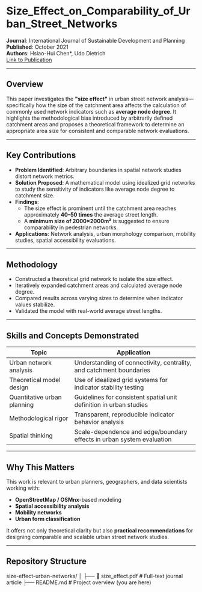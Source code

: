 # Size_Effect_on_Comparability_of_Urban_Street_Networks

**Journal**: International Journal of Sustainable Development and Planning  
**Published**: October 2021  
**Authors**: Hsiao-Hui Chen*, Udo Dietrich  
 [Link to Publication](https://doi.org/10.18280/ijsdp.160603)

---

##  Overview

This paper investigates the **"size effect"** in urban street network analysis—specifically how the size of the catchment area affects the calculation of commonly used network indicators such as **average node degree**. It highlights the methodological bias introduced by arbitrarily defined catchment areas and proposes a theoretical framework to determine an appropriate area size for consistent and comparable network evaluations.

---

##  Key Contributions

- **Problem Identified**: Arbitrary boundaries in spatial network studies distort network metrics.
- **Solution Proposed**: A mathematical model using idealized grid networks to study the sensitivity of indicators like average node degree to catchment size.
- **Findings**:
  - The size effect is prominent until the catchment area reaches approximately **40–50 times** the average street length.
  - A **minimum size of 2000×2000m²** is suggested to ensure comparability in pedestrian networks.
- **Applications**: Network analysis, urban morphology comparison, mobility studies, spatial accessibility evaluations.

---

##  Methodology

- Constructed a theoretical grid network to isolate the size effect.
- Iteratively expanded catchment areas and calculated average node degree.
- Compared results across varying sizes to determine when indicator values stabilize.
- Validated the model with real-world average street lengths.

---

##  Skills and Concepts Demonstrated

| Topic                         | Application                                                             |
|------------------------------|-------------------------------------------------------------------------|
| Urban network analysis       | Understanding of connectivity, centrality, and catchment boundaries     |
| Theoretical model design     | Use of idealized grid systems for indicator stability testing           |
| Quantitative urban planning  | Guidelines for consistent spatial unit definition in urban studies      |
| Methodological rigor         | Transparent, reproducible indicator behavior analysis                   |
| Spatial thinking             | Scale-dependence and edge/boundary effects in urban system evaluation   |

---

##  Why This Matters

This work is relevant to urban planners, geographers, and data scientists working with:
- **OpenStreetMap / OSMnx**-based modeling
- **Spatial accessibility analysis**
- **Mobility networks**
- **Urban form classification**

It offers not only theoretical clarity but also **practical recommendations** for designing comparable and scalable urban street network studies.

---

##  Repository Structure

size-effect-urban-networks/
│
├── 📄 size_effect.pdf          # Full-text journal article
├── README.md                  # Project overview (you are here)

